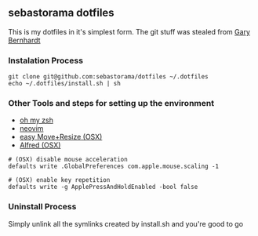 ## sebastorama dotfiles

This is my dotfiles in it's simplest form. The git stuff was stealed from [Gary Bernhardt](https://github.com/garybernhardt/dotfiles)

### Instalation Process

```
git clone git@github.com:sebastorama/dotfiles ~/.dotfiles
echo ~/.dotfiles/install.sh | sh
```

### Other Tools and steps for setting up the environment

- [oh my zsh](https://ohmyz.sh/)
- [neovim](https://neovim.io/)
- [easy Move+Resize (OSX)](https://github.com/dmarcotte/easy-move-resize)
- [Alfred (OSX)](https://www.alfredapp.com/)

```bashscript
# (OSX) disable mouse acceleration
defaults write .GlobalPreferences com.apple.mouse.scaling -1

# (OSX) enable key repetition 
defaults write -g ApplePressAndHoldEnabled -bool false
```

### Uninstall Process

Simply unlink all the symlinks created by install.sh and you're good to go
